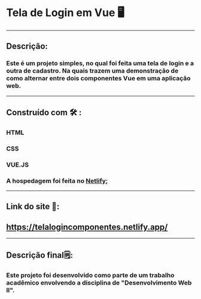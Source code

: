 # Tela de Login em Vue 🖥️
---
## Descrição:
### Este é um projeto simples, no qual foi feita uma tela de login e a outra de cadastro. Na quais trazem uma demonstração de como alternar entre dois componentes Vue em uma aplicação web.
---
## Construído com 🛠️ :
### HTML 
### CSS
### VUE.JS
### A hospedagem foi feita no <a href="https://www.netlify.com/">Netlify</a>;
---
## Link do site 🔗:
## https://telalogincomponentes.netlify.app/
----
##  Descrição final🗒️:
### Este projeto foi desenvolvido como parte de um trabalho acadêmico envolvendo a disciplina de "Desenvolvimento Web II".
